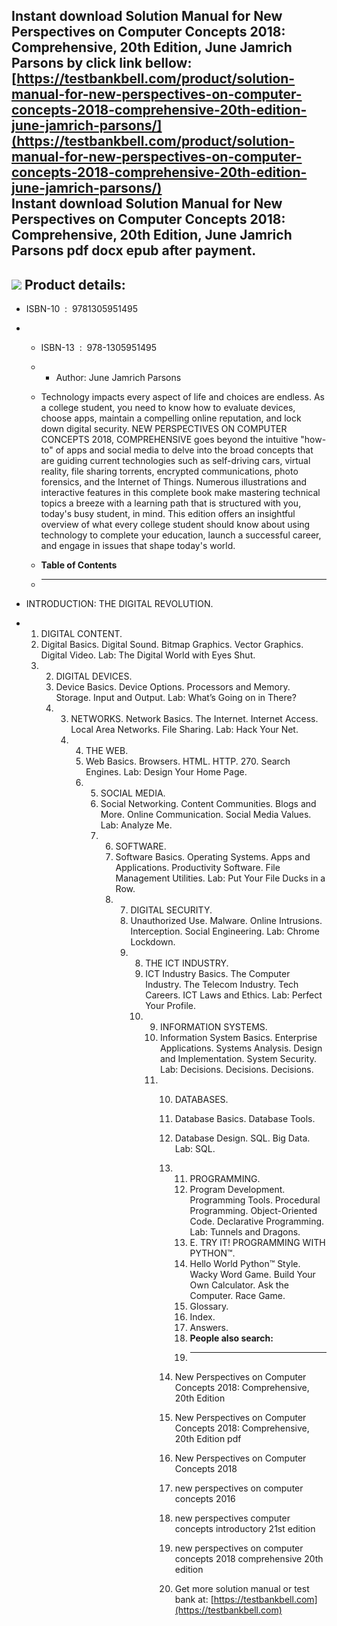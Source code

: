 Instant download **Solution Manual for New Perspectives on Computer Concepts 2018: Comprehensive, 20th Edition, June Jamrich Parsons** by click link bellow:  
[https://testbankbell.com/product/solution-manual-for-new-perspectives-on-computer-concepts-2018-comprehensive-20th-edition-june-jamrich-parsons/](https://testbankbell.com/product/solution-manual-for-new-perspectives-on-computer-concepts-2018-comprehensive-20th-edition-june-jamrich-parsons/)  
**Instant download Solution Manual for New Perspectives on Computer Concepts 2018: Comprehensive, 20th Edition, June Jamrich Parsons pdf docx epub after payment.**
-------------------------------------------------------------------------------------------------------------------------------------------------------------------


![](https://testbankbell.com/wp-content/uploads/2023/05/9781305951495_SolutionManual-506x600-1.jpg)
**Product details:**
--------------------


* ISBN-10 ‏ : ‎ 9781305951495
* * ISBN-13 ‏ : ‎ 978-1305951495
  * * Author: June Jamrich Parsons
   
  * Technology impacts every aspect of life and choices are endless. As a college student, you need to know how to evaluate devices, choose apps, maintain a compelling online reputation, and lock down digital security. NEW PERSPECTIVES ON COMPUTER CONCEPTS 2018, COMPREHENSIVE goes beyond the intuitive "how-to" of apps and social media to delve into the broad concepts that are guiding current technologies such as self-driving cars, virtual reality, file sharing torrents, encrypted communications, photo forensics, and the Internet of Things. Numerous illustrations and interactive features in this complete book make mastering technical topics a breeze with a learning path that is structured with you, today's busy student, in mind. This edition offers an insightful overview of what every college student should know about using technology to complete your education, launch a successful career, and engage in issues that shape today's world.
  * **Table of Contents**
  * ---------------------
 
* INTRODUCTION: THE DIGITAL REVOLUTION.
* 1. DIGITAL CONTENT.
  2. Digital Basics. Digital Sound. Bitmap Graphics. Vector Graphics. Digital Video. Lab: The Digital World with Eyes Shut.
  3. 2. DIGITAL DEVICES.
     3. Device Basics. Device Options. Processors and Memory. Storage. Input and Output. Lab: What’s Going on in There?
     4. 3. NETWORKS. Network Basics. The Internet. Internet Access. Local Area Networks. File Sharing. Lab: Hack Your Net.
        4. 4. THE WEB.
           5. Web Basics. Browsers. HTML. HTTP. 270. Search Engines. Lab: Design Your Home Page.
           6. 5. SOCIAL MEDIA.
              6. Social Networking. Content Communities. Blogs and More. Online Communication. Social Media Values. Lab: Analyze Me.
              7. 6. SOFTWARE.
                 7. Software Basics. Operating Systems. Apps and Applications. Productivity Software. File Management Utilities. Lab: Put Your File Ducks in a Row.
                 8. 7. DIGITAL SECURITY.
                    8. Unauthorized Use. Malware. Online Intrusions. Interception. Social Engineering. Lab: Chrome Lockdown.
                    9. 8. THE ICT INDUSTRY.
                       9. ICT Industry Basics. The Computer Industry. The Telecom Industry. Tech Careers. ICT Laws and Ethics. Lab: Perfect Your Profile.
                       10. 9. INFORMATION SYSTEMS.
                           10. Information System Basics. Enterprise Applications. Systems Analysis. Design and Implementation. System Security. Lab: Decisions. Decisions. Decisions.
                           11. 10. DATABASES.
                               11. Database Basics. Database Tools.
                               12. Database Design. SQL. Big Data. Lab: SQL.
                               13. 11. PROGRAMMING.
                                   12. Program Development. Programming Tools. Procedural Programming. Object-Oriented Code. Declarative Programming. Lab: Tunnels and Dragons.
                                   13. E. TRY IT! PROGRAMMING WITH PYTHON™.
                                   14. Hello World Python™ Style. Wacky Word Game. Build Your Own Calculator. Ask the Computer. Race Game.
                                   15. Glossary.
                                   16. Index.
                                   17. Answers.
                                   18. **People also search:**
                                   19. -----------------------
                                  
                               14. New Perspectives on Computer Concepts 2018: Comprehensive, 20th Edition
                              
                               15. New Perspectives on Computer Concepts 2018: Comprehensive, 20th Edition pdf
                              
                               16. New Perspectives on Computer Concepts 2018
                              
                               17. new perspectives on computer concepts 2016
                              
                               18. new perspectives computer concepts introductory 21st edition
                              
                               19. new perspectives on computer concepts 2018 comprehensive 20th edition
                               20.  Get more solution manual or test bank at: [https://testbankbell.com](https://testbankbell.com)
